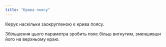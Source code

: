 ```yaml
---
title: "Крива поясу"
---
```


Керує наскільки заокругленою є крива поясу.

Збільшення цього параметра зробить пояс більш вигнутим, зменшивши його на верхньому краю.




